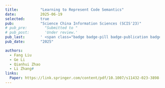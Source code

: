 ```yaml
---
title:          "Learning to Represent Code Semantics"
date:           2025-06-19
selected:       true
pub:            "Science China Information Sciences (SCIS'23)"
# pub_pre:        "Submitted to "
# pub_post:       'Under review.'
pub_last:       ' <span class="badge badge-pill badge-publication badge-success">CCF-A</span>'
pub_date:       "2025"

authors:
  - Fang Liu
  - Ge Li
  - Qianhui Zhao
  - Li Zhang#
links:
  Paper: https://link.springer.com/content/pdf/10.1007/s11432-023-3898-5.pdf
---
```

